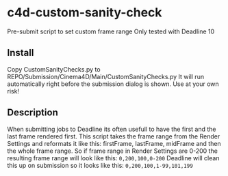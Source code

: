# c4d-custom-sanity-check
Pre-submit script to set custom frame range
Only tested with Deadline 10

## Install
Copy CustomSanityChecks.py to REPO/Submission/Cinema4D/Main/CustomSanityChecks.py
It will run automatically right before the submission dialog is shown.
Use at your own risk!

## Description
When submitting jobs to Deadline its often usefull to have the first and the last frame rendered first.
This script takes the frame range from the Render Settings and reformats it like this:
firstFrame, lastFrame, midFrame and then the whole frame range.
So if frame range in Render Settings are 0-200 the resulting frame range will look like this:
`0,200,100,0-200`
Deadline will clean this up on submission so it looks like this:
`0,200,100,1-99,101,199`